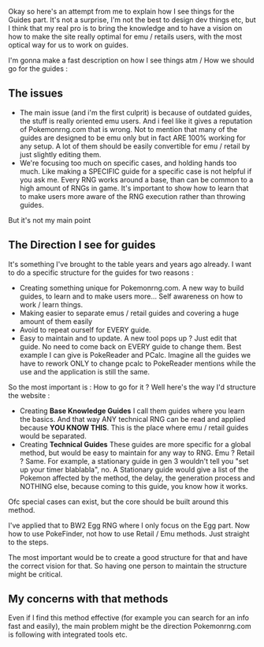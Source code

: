 Okay so here's an attempt from me to explain how I see things for the Guides part. It's not a surprise, I'm not the best to design dev things etc, but I think that my real pro is to bring the knowledge and to have a vision on how to make the site really optimal for emu / retails users, with the most optical way for us to work on guides. 

I'm gonna make a fast description on how I see things atm / How we should go for the guides :

## The issues 

* The main issue (and i'm the first culprit) is because of outdated guides, the stuff is really oriented emu users. And i feel like it gives a reputation of Pokemonrng.com that is wrong. Not to mention that many of the guides are designed to be emu only but in fact ARE 100% working for any setup. A lot of them should be easily convertible for emu / retail by just slightly editing them.
* We're focusing too much on specific cases, and holding hands too much. Like making a SPECIFIC guide for a specific case is not helpful if you ask me. Every RNG works around a base, than can be common to a high amount of RNGs in game. It's important to show how to learn that to make users more aware of the RNG execution rather than throwing guides.

But it's not my main point

## The Direction I see for guides

It's something I've brought to the table years and years ago already. I want to do a specific structure for the guides for two reasons :

* Creating something unique for Pokemonrng.com. A new way to build guides, to learn and to make users more... Self awareness on how to work / learn things.
* Making easier to separate emus / retail guides and covering a huge amount of them easily
* Avoid to repeat ourself for EVERY guide.
* Easy to maintain and to update. A new tool pops up ? Just edit that guide. No need to come back on EVERY guide to change them. Best example I can give is PokeReader and PCalc. Imagine all the guides we have to rework ONLY to change pcalc to PokeReader mentions while the use and the application is still the same.

So the most important is : How to go for it ? Well here's the way I'd structure the website : 

* Creating **Base Knowledge Guides** I call them guides where you learn the basics. And that way ANY technical RNG can be read and applied because **YOU KNOW THIS**. This is the place where emu / retail guides would be separated.
* Creating **Technical Guides** These guides are more specific for a global method, but would be easy to maintain for any way to RNG. Emu ? Retail ? Same. For example, a stationary guide in gen 3 wouldn't tell you "set up your timer blablabla", no. A Stationary guide would give a list of the Pokemon affected by the method, the delay, the generation process and NOTHING else, because coming to this guide, you know how it works.

Ofc special cases can exist, but the core should be built around this method.

I've applied that to BW2 Egg RNG where I only focus on the Egg part. Now how to use PokeFinder, not how to use Retail / Emu methods. Just straight to the steps. 

The most important would be to create a good structure for that and have the correct vision for that. So having one person to maintain the structure might be critical.

## My concerns with that methods

Even if I find this method effective (for example you can search for an info fast and easily), the main problem might be the direction Pokemonrng.com is following with integrated tools etc.


